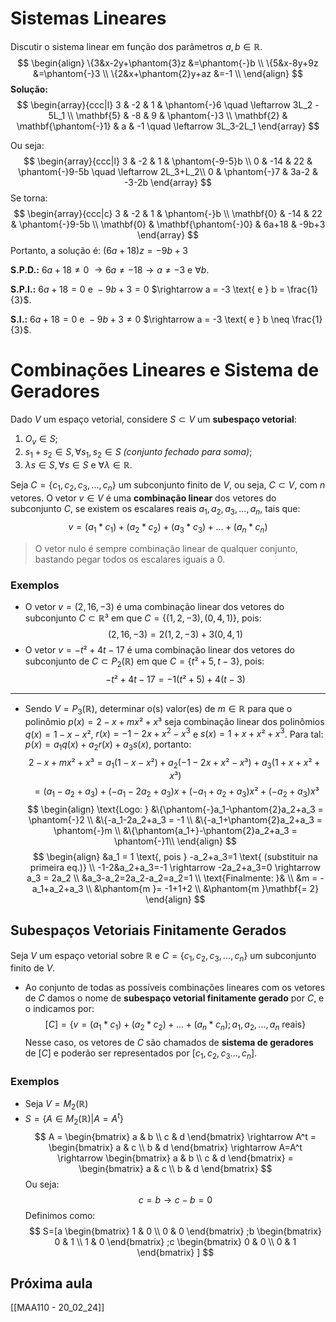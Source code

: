 # Sistemas Lineares
Discutir o sistema linear em função dos parâmetros $a, b \in \mathbb{R}$.
$$
\begin{align}
\{3&x-2y+\phantom{3}z &=\phantom{-}b \\
\{5&x-8y+9z &=\phantom{-}3 \\
\{2&x+\phantom{2}y+az &=-1 \\
\end{align}
$$
**Solução:**
$$
  \begin{array}{ccc|l}
	   3 & -2 & 1 & \phantom{-}6 \quad \leftarrow 3L_2 - 5L_1 \\
	   \mathbf{5} & -8 & 9 & \phantom{-}3 \\
	   \mathbf{2} & \mathbf{\phantom{-}1} & a & -1 \quad \leftarrow 3L_3-2L_1
  \end{array}
$$
 
Ou seja:
$$
  \begin{array}{ccc|l}
	   3 & -2 & 1 & \phantom{-9-5}b \\
	   0 & -14 & 22 & \phantom{-}9-5b \quad \leftarrow 2L_3+L_2\\
	   0 & \phantom{-}7 & 3a-2 & -3-2b
  \end{array}
$$
Se torna:
$$
  \begin{array}{ccc|c}
	   3 & -2 & 1 & \phantom{-}b \\
	   \mathbf{0} & -14 & 22 & \phantom{-}9-5b \\
	   \mathbf{0} & \mathbf{\phantom{-}0} & 6a+18 & -9b+3
  \end{array}
$$
Portanto, a solução é:
$(6a+18)z=-9b+3$

**S.P.D.:** $6a+18 \neq 0$
$\rightarrow 6a \neq -18 \rightarrow a \neq -3 \text{ e } \forall b$.

**S.P.I.:** $6a+18 = 0 \text{ e } -9b+3 = 0$
$\rightarrow a = -3 \text{ e } b = \frac{1}{3}$.

**S.I.:** $6a+18 = 0 \text{ e } -9b+3 \neq 0$
$\rightarrow a = -3 \text{ e } b \neq \frac{1}{3}$.

# Combinações Lineares e Sistema de Geradores
Dado $V$ um espaço vetorial, considere $S \subset V$ um **subespaço vetorial**:
1. $O_v \in S$;
2. $s_1+s_2 \in S, \forall s_1,s_2 \in S$ *(conjunto fechado para soma)*;
3. $\lambda s \in S, \forall s \in S \text{ e } \forall \lambda \in \mathbb{R}$.

Seja $C = \{c_1, c_2, c_3, ..., c_n\}$ um subconjunto finito de $V$, ou seja, $C \subset V$, com $n$ vetores. O vetor $v \in V$ é uma **combinação linear** dos vetores do subconjunto $C$, se existem os escalares reais $a_1, a_2, a_3, ..., a_n$, tais que:
$$
v = (a_1*c_1) + (a_2*c_2) + (a_3*c_3) + ... + (a_n*c_n)
$$
> O vetor nulo é sempre combinação linear de qualquer conjunto, bastando pegar todos os escalares iguais a 0.
### Exemplos
- O vetor $v = (2, 16, -3)$ é uma combinação linear dos vetores do subconjunto $C \subset \mathbb{R}³$ em que $C = \{(1,2,-3),(0,4,1)\}$, pois:
$$
(2,16,-3) = 2(1,2,-3)+3(0,4,1)
$$
- O vetor $v = -t²+4t-17$ é uma combinação linear dos vetores do subconjunto de $C \subset P_2(\mathbb{R})$ em que $C = \{t²+5,t-3\}$, pois:
$$
-t²+4t-17=-1(t²+5)+4(t-3)
$$
---
- Sendo $V = P_3(\mathbb{R})$, determinar o(s) valor(es) de $m \in \mathbb{R}$ para que o polinômio $p(x) = 2-x+mx²+x³$ seja combinação linear dos polinômios $q(x)=1-x-x²$, $r(x)=-1-2x+x^2-x^3$ e $s(x)=1+x+x²+x^3$.
Para tal: $p(x)=a_1q(x)+a_2r(x)+a_3s(x)$, portanto:
$$
2-x+mx²+x³=a_1(1-x-x²)+a_2(-1-2x+x²-x³)+a_3(1+x+x²+x³)
$$
$$
	=(a_1-a_2+a_3)+(-a_1-2a_2+a_3)x+(-a_1+a_2+a_3)x²+(-a_2+a_3)x³ 
$$
$$
\begin{align}
	\text{Logo: }
	&\{\phantom{-}a_1-\phantom{2}a_2+a_3 = \phantom{-}2 \\
	&\{-a_1-2a_2+a_3 = -1 \\
	&\{-a_1+\phantom{2}a_2+a_3 = \phantom{-}m \\
	&\{\phantom{a_1+}-\phantom{2}a_2+a_3 = \phantom{-}1\\
\end{align}
$$
$$
\begin{align}
	&a_1 = 1 \text{, pois } -a_2+a_3=1 \text{ (substituir na primeira eq.)} \\
	-1-2&a_2+a_3=-1 \rightarrow -2a_2+a_3=0 \rightarrow a_3 = 2a_2 \\
	&a_3-a_2=2a_2-a_2=a_2=1 \\
	\text{Finalmente: }& \\
	&m = -a_1+a_2+a_3 \\
	&\phantom{m }= -1+1+2 \\
	&\phantom{m }\mathbf{= 2}
\end{align}
$$
## Subespaços Vetoriais Finitamente Gerados
Seja $V$ um espaço vetorial sobre $\mathbb{R}$ e $C = \{c_1, c_2, c_3, ..., c_n\}$ um subconjunto finito de $V$.
- Ao conjunto de todas as possíveis combinações lineares com os vetores de $C$ damos o nome de **subespaço vetorial finitamente gerado** por $C$, e o indicamos por:
$$
[C]=\{v=(a_1*c_1)+(a_2*c_2)+...+(a_n*c_n);a_1, a_2, ..., a_n \text{ reais}\}
$$
Nesse caso, os vetores de $C$ são chamados de **sistema de geradores** de $[C]$ e poderão ser representados por $[c_1,c_2,c_3...,c_n]$.
### Exemplos
- Seja $V = M_2(\mathbb{R})$
- $S = \{A \in M_2(\mathbb{R}) | A = A^t\}$
$$
A =
  \begin{bmatrix}
    a & b \\
    c & d
  \end{bmatrix}
\rightarrow
A^t =
  \begin{bmatrix}
    a & c \\
    b & d
  \end{bmatrix}
\rightarrow A=A^t \rightarrow
  \begin{bmatrix}
    a & b \\
    c & d
  \end{bmatrix}
=
\begin{bmatrix}
    a & c \\
    b & d
  \end{bmatrix}
$$
Ou seja:
$$
c=b \rightarrow c-b=0
$$
Definimos como:
$$
S=[a
\begin{bmatrix}
    1 & 0 \\
    0 & 0
\end{bmatrix}
;b
\begin{bmatrix}
    0 & 1 \\
    1 & 0
\end{bmatrix}
;c
\begin{bmatrix}
    0 & 0 \\
    0 & 1
\end{bmatrix}
]
$$

## Próxima aula
[[MAA110 - 20_02_24]]